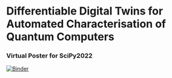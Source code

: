 # Differentiable Digital Twins for Automated Characterisation of Quantum Computers
### Virtual Poster for SciPy2022
[![Binder](https://mybinder.org/badge_logo.svg)](https://mybinder.org/v2/gh/lazyoracle/scipy2022/HEAD)
